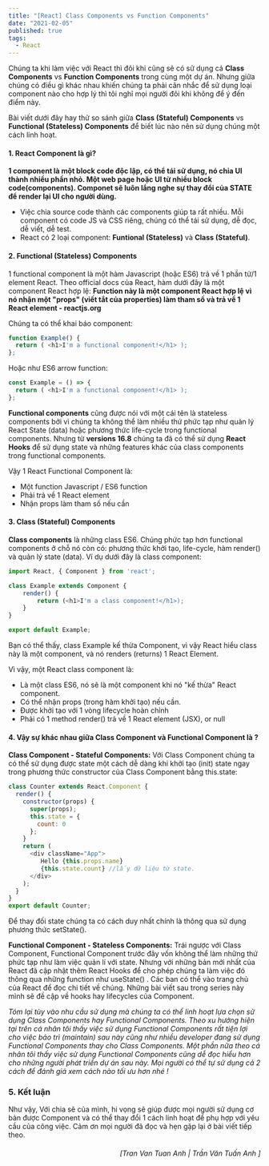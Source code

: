 ```yaml
---
title: "[React] Class Components vs Function Components"
date: "2021-02-05"
published: true
tags:
  - React
---
```


Chúng ta khi làm việc với React thì đôi khi cũng sẽ có sử dụng cả **Class Components** vs **Function Components** trong cùng một dự án. Nhưng giữa chúng có điều gì khác nhau khiến chúng ta phải cân nhắc để sử dụng loại component nào cho hợp lý thì tôi nghĩ mọi người đôi khi không để ý đến điểm này.

Bài viết dưới đây hay thử so sánh giữa **Class (Stateful) Components** vs **Functional (Stateless) Components** để biết lúc nào nên sử dụng chúng một cách linh hoạt.

#### 1. React Component là gì?
**1 component là một block code độc lập, có thể tái sử dụng, nó chia UI thành nhiều phần nhỏ. Một web page hoặc UI từ nhiều block code(components). Componet sẽ luôn lắng nghe sự thay đổi của STATE để render lại UI cho người dùng.**
* Việc chia source code thành các components giúp ta rất nhiều. Mỗi component có code JS và CSS riêng, chúng có thể tái sử dụng, dễ đọc, dễ viết, dễ test.
* React có 2 loại component: **Funtional (Stateless)** và **Class (Stateful)**.

#### 2. Functional (Stateless) Components
1 functional component là một hàm Javascript (hoặc ES6) trả về 1 phần tử/1 element React. Theo official docs của React, hàm dưới đây là một component React hợp lệ:
**Function này là một component React hợp lệ vì nó nhận một "props" (viết tắt của properties) làm tham số và trả về 1 React element - reactjs.org**

Chúng ta có thể khai báo component:
```js
function Example() {
  return ( <h1>I'm a functional component!</h1> );
};
```
Hoặc như ES6 arrow function:
```js
const Example = () => {
  return ( <h1>I'm a functional component!</h1> );
};
```
**Functional components** cũng được nói với một cái tên là stateless components bởi vì chúng ta không thể làm nhiều thứ phức tạp như quản lý React State (data) hoặc phương thức life-cycle trong functional components. Nhưng từ **versions 16.8** chúng ta đã có thể sử dụng **React Hooks** để sử dụng state và những features khác của class components trong functional components.

Vậy 1 React Functional Component là:

* Một function Javascript / ES6 function
* Phải trả về 1 React element
* Nhận props làm tham số nếu cần

#### 3.  Class (Stateful) Components
**Class components** là những class ES6. Chúng phức tạp hơn functional components ở chỗ nó còn có: phương thức khởi tạo, life-cycle, hàm render() và quản lý state (data). Ví dụ dưới đây là class component:

```js
import React, { Component } from 'react';

class Example extends Component {
    render() {
        return (<h1>I'm a class component!</h1>);
    }
}

export default Example;
```
Bạn có thể thấy, class Example kế thừa Component, vì vậy React hiểu class này là một component, và nó renders (returns) 1 React Element.

Vì vậy, một React class component là:

* Là một class ES6, nó sẽ là một component khi nó "kế thừa" React component.
* Có thể nhận props (trong hàm khởi tạo) nếu cần.
* Được khởi tạo với 1 vòng lifecycle hoàn chỉnh
* Phải có 1 method render() trả về 1 React element (JSX), or null

#### 4. Vậy sự khác nhau giữa Class Component và Functional Component là ?
**Class Component - Stateful Components:**
Với Class Component chúng ta có thể sử dụng được state một cách dễ dàng khi khởi tạo (init) state ngay trong phương thức constructor của Class Component bằng this.state:
```js
class Counter extends React.Component {
  render() {
    constructor(props) {
      super(props);
      this.state = {
        count: 0
      };
    }
    return (
      <div className="App">
         Hello {this.props.name}
         {this.state.count} //lấy dữ liệu từ state.
      </div>
    );  
  }
}
export default Counter;
```
Để thay đối state chúng ta có cách duy nhất chính là thông qua sử dụng phương thức setState().

**Functional Component - Stateless Components:**
Trái ngược với Class Component, Functional Component trước đây vốn không thể làm những thứ phức tạp như làm việc quản lí với state. Nhưng với những bản mới nhất của React đã cập nhật thêm React Hooks để cho phép chúng ta làm việc đó thông qua những function như useState() . Các ban có thể vào trang chủ của React để đọc chi tiết về chúng. Những bài viết sau trong series này mình sẽ đề cập về hooks hay lifecycles của Component.

*Tóm lại tùy vào nhu cầu sử dụng mà chúng ta có thể linh hoạt lựa chọn sử dụng Class Components hay Functional Components. Theo xu hướng hiện tại trên cá nhân tôi thấy việc sử dụng Functional Components rất tiện lợi cho việc bảo trì (maintain) sau này cũng như nhiều developer đang sử dụng Functional Components thay cho Class Components. Một phần nữa theo cá nhân tôi thấy việc sử dụng Functional Components cũng dễ đọc hiểu hơn cho những người phát triển dự án sau này. Mọi người có thể tự sử dụng cả 2 cách để đánh giá xem cách nào tối ưu hơn nhé !*

### 5. Kết luận
Như vậy, Với chia sẽ của mình, hi vọng sẽ giúp được mọi người sử dụng cơ bản được Component và có thể thay đổi 1 cách linh hoạt để phụ hợp với yêu cầu của công việc. Cảm ơn mọi người đã đọc và hẹn gặp lại ở bài viết tiếp theo.

###### *<div style="text-align: right"> [Tran Van Tuan Anh | Trần Văn Tuấn Anh ] </div>*
